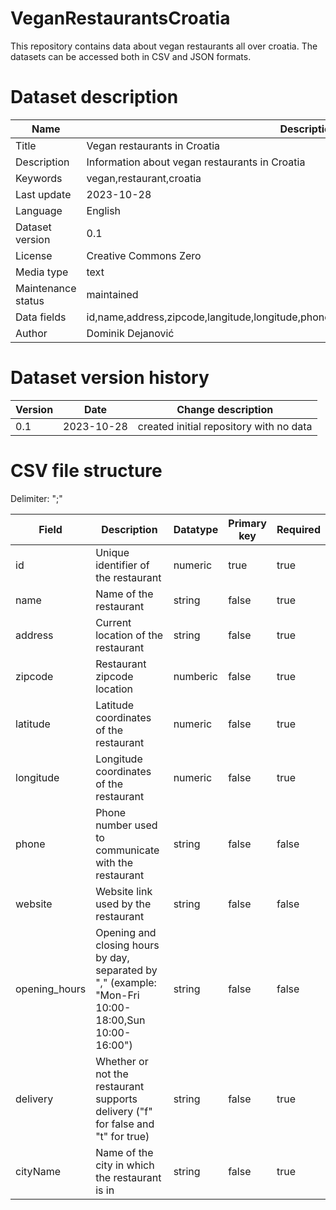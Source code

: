 # VeganRestaurantsCroatia
This repository contains data about vegan restaurants all over croatia. The datasets can be accessed both in CSV and JSON formats.

# Dataset description

| Name  | Description |
| --- | --- |
| Title  | Vegan restaurants in Croatia  |
| Description | Information about vegan restaurants in Croatia |
| Keywords | vegan,restaurant,croatia |
| Last update | 2023-10-28 |
| Language | English |
| Dataset version | 0.1 |
| License | Creative Commons Zero |
| Media type | text |
| Maintenance status | maintained |
| Data fields | id,name,address,zipcode,langitude,longitude,phone,website,opening_hours,delivery,cityName |
| Author | Dominik Dejanović |

# Dataset version history

| Version | Date | Change description |
| --- | --- | --- |
| 0.1 | 2023-10-28 | created initial repository with no data |

# CSV file structure

Delimiter: ";"

| Field | Description | Datatype | Primary key | Required |
| --- | --- | --- | --- | --- |
| id | Unique identifier of the restaurant | numeric | true | true |
| name | Name of the restaurant | string | false | true |
| address | Current location of the restaurant | string | false | true |
| zipcode | Restaurant zipcode location | numberic | false | true |
| latitude | Latitude coordinates of the restaurant | numeric | false | true |
| longitude | Longitude coordinates of the restaurant | numeric | false | true |
| phone | Phone number used to communicate with the restaurant | string | false | false |
| website | Website link used by the restaurant | string | false | false |
| opening_hours | Opening and closing hours by day, separated by "," (example: "Mon-Fri 10:00-18:00,Sun 10:00-16:00") | string | false | false |
| delivery | Whether or not the restaurant supports delivery ("f" for false and "t" for true) | string | false | true |
| cityName | Name of the city in which the restaurant is in | string | false | true |
